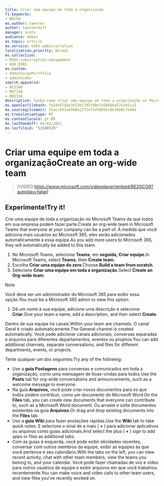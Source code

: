 ```yaml
---
title: Criar uma equipe em toda a organização
f1.keywords:
- NOCSH
ms.author: twerner
author: twernermsft
manager: scotv
audience: Admin
ms.topic: article
ms.service: o365-administration
localization_priority: Normal
ms.collection:
- M365-subscription-management
- Adm_O365
ms.custom:
- AdminSurgePortfolio
- adminvideo
search.appverid:
- BCS160
- MET150
- MOE150
description: Saiba como criar uma equipe de toda a organização no Microsoft Teams.
ms.openlocfilehash: fa24457bbe34136c793fd0e7a5856ba57e345ca1
ms.sourcegitcommit: 53acc851abf68e2272e75df0856c0e16b0c7e48d
ms.translationtype: MT
ms.contentlocale: pt-BR
ms.lasthandoff: 04/02/2021
ms.locfileid: "51580529"
---
```

# <a name="create-an-org-wide-team"></a><span data-ttu-id="3d623-103">Criar uma equipe em toda a organização</span><span class="sxs-lookup"><span data-stu-id="3d623-103">Create an org-wide team</span></span>

> [!VIDEO https://www.microsoft.com/videoplayer/embed/RE2GCG9?autoplay=false]

## <a name="try-it"></a><span data-ttu-id="3d623-104">Experimente!</span><span class="sxs-lookup"><span data-stu-id="3d623-104">Try it!</span></span>

<span data-ttu-id="3d623-105">Crie uma equipe de toda a organização no Microsoft Teams da que todos em sua empresa podem fazer parte.</span><span class="sxs-lookup"><span data-stu-id="3d623-105">Create an org-wide team in Microsoft Teams that everyone at your company can be a part of.</span></span> <span data-ttu-id="3d623-106">À medida que você adiciona mais usuários ao Microsoft 365, eles serão adicionados automaticamente a essa equipe.</span><span class="sxs-lookup"><span data-stu-id="3d623-106">As you add more users to Microsoft 365, they will automatically be added to this team.</span></span>

1. <span data-ttu-id="3d623-107">No Microsoft Teams, selecione  **Teams**, em **seguida, Criar equipe.**</span><span class="sxs-lookup"><span data-stu-id="3d623-107">In Microsoft Teams, select  **Teams**, then **Create team.**</span></span>
2. <span data-ttu-id="3d623-108">Escolha  **Criar uma equipe do zero**.</span><span class="sxs-lookup"><span data-stu-id="3d623-108">Choose  **Build a team from scratch**.</span></span>
3. <span data-ttu-id="3d623-109">Selecione **Criar uma equipe em toda a organização.**</span><span class="sxs-lookup"><span data-stu-id="3d623-109">Select  **Create an Org-wide team**.</span></span>

> [!NOTE]
> <span data-ttu-id="3d623-110">Você deve ser um administrador do Microsoft 365 para exibir essa opção.</span><span class="sxs-lookup"><span data-stu-id="3d623-110">You must be a Microsoft 365 admin to view this option.</span></span>

1. <span data-ttu-id="3d623-111">Dê um nome à sua equipe, adicione uma descrição e selecione  **Criar**.</span><span class="sxs-lookup"><span data-stu-id="3d623-111">Give your team a name, add a description, and then select  **Create**.</span></span>

<span data-ttu-id="3d623-112">Dentro de sua equipe há canais.</span><span class="sxs-lookup"><span data-stu-id="3d623-112">Within your team are channels.</span></span> <span data-ttu-id="3d623-113">O canal Geral é criado automaticamente.</span><span class="sxs-lookup"><span data-stu-id="3d623-113">The General channel is created automatically.</span></span> <span data-ttu-id="3d623-114">Você pode adicionar canais adicionais, conversas separadas e arquivos para diferentes departamentos, eventos ou projetos.</span><span class="sxs-lookup"><span data-stu-id="3d623-114">You can add additional channels, separate conversations, and files for different departments, events, or projects.</span></span>

<span data-ttu-id="3d623-115">Tente qualquer um dos seguintes:</span><span class="sxs-lookup"><span data-stu-id="3d623-115">Try any of the following:</span></span>

- <span data-ttu-id="3d623-116">Use a  **guia Postagens** para conversas e comunicados em toda a organização, como uma mensagem de boas-vindas para todos.</span><span class="sxs-lookup"><span data-stu-id="3d623-116">Use the  **Posts** tab for org-wide conversations and announcements, such as a welcome message to everyone.</span></span>
- <span data-ttu-id="3d623-117">Na guia  **Arquivos,** você pode criar novos documentos para os que todos podem contribuir, como um documento do Microsoft Word.</span><span class="sxs-lookup"><span data-stu-id="3d623-117">On the  **Files** tab, you can create new documents that everyone can contribute to, such as a Microsoft Word document.</span></span> <span data-ttu-id="3d623-118">Ou arraste e solte documentos existentes na guia **Arquivos.**</span><span class="sxs-lookup"><span data-stu-id="3d623-118">Or drag and drop existing documents into the  **Files** tab.</span></span>
- <span data-ttu-id="3d623-119">Use a  **guia Wiki** para fazer anotações rápidas.</span><span class="sxs-lookup"><span data-stu-id="3d623-119">Use the  **Wiki** tab to take quick notes.</span></span> <span data-ttu-id="3d623-120">E selecione o sinal de a mais ( **+** ) para adicionar aplicativos ou arquivos como guias adicionais.</span><span class="sxs-lookup"><span data-stu-id="3d623-120">And select the plus ( **+** ) sign to add apps or files as additional tabs.</span></span>
- <span data-ttu-id="3d623-121">Com as guias à esquerda, você pode exibir atividades recentes, conversar com outros membros da equipe, exibir as equipes às que você pertence e seu calendário.</span><span class="sxs-lookup"><span data-stu-id="3d623-121">With the tabs on the left, you can view recent activity, chat with other team members, view the teams you belong to, and your calendar.</span></span> <span data-ttu-id="3d623-122">Você pode fazer chamadas de voz e vídeo para outros usuários de equipe e exibir arquivos em que você trabalhou recentemente.</span><span class="sxs-lookup"><span data-stu-id="3d623-122">You can make voice and video calls to other team users, and view files you've recently worked on.</span></span>